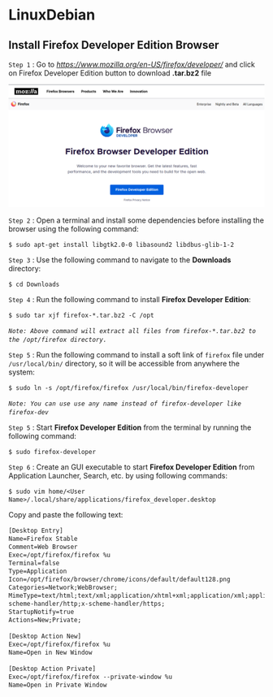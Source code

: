 # LinuxDebian

## Install Firefox Developer Edition Browser

`Step 1` : Go to *https://www.mozilla.org/en-US/firefox/developer/* and click on Firefox Developer Edition button to download **.tar.bz2** file

![](/browser.png)

`Step 2` : Open a terminal and install some dependencies before installing the browser using the following command:

```shell
$ sudo apt-get install libgtk2.0-0 libasound2 libdbus-glib-1-2
```

`Step 3` : Use the following command to navigate to the **Downloads** directory:

```shell
$ cd Downloads
```

`Step 4` : Run the following command to install **Firefox Developer Edition**:

```shell
$ sudo tar xjf firefox-*.tar.bz2 -C /opt
```

_`Note: Above command will extract all files from firefox-*.tar.bz2 to the /opt/firefox directory.`_

`Step 5` : Run the following command to install a soft link of `firefox` file under `/usr/local/bin/` directory, so it will be accessible from anywhere the system:

```shell
$ sudo ln -s /opt/firefox/firefox /usr/local/bin/firefox-developer
```

_`Note: You can use use any name instead of firefox-developer like firefox-dev`_

`Step 5` : Start **Firefox Developer Edition** from the terminal by running the following command:

```Shell
$ sudo firefox-developer
```

`Step 6` : Create an GUI executable to start **Firefox Developer Edition** from Application Launcher, Search, etc. by using following commands:

```Shell
$ sudo vim home/<User Name>/.local/share/applications/firefox_developer.desktop
```

Copy and paste the following text:
```desktop
[Desktop Entry]
Name=Firefox Stable
Comment=Web Browser
Exec=/opt/firefox/firefox %u
Terminal=false
Type=Application
Icon=/opt/firefox/browser/chrome/icons/default/default128.png
Categories=Network;WebBrowser;
MimeType=text/html;text/xml;application/xhtml+xml;application/xml;application/vnd.mozilla.xul+xml;application/rss+xml;application/rdf+xml;image/gif;image/jpeg;image/png;x-scheme-handler/http;x-scheme-handler/https;
StartupNotify=true
Actions=New;Private;

[Desktop Action New]
Exec=/opt/firefox/firefox %u
Name=Open in New Window 

[Desktop Action Private]
Exec=/opt/firefox/firefox --private-window %u
Name=Open in Private Window
```
